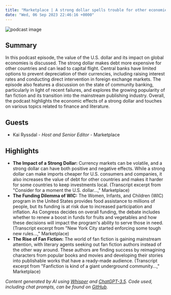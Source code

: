 ```yaml
---
title: "Marketplace | A strong dollar spells trouble for other economies"
date: "Wed, 06 Sep 2023 22:46:16 +0000"
---
```


![podcast image](https://www.marketplace.org/wp-content/uploads/2019/05/MP_show-1.png)

## Summary

In this podcast episode, the value of the U.S. dollar and its impact on global economies is discussed. The strong dollar makes debt more expensive for other countries and can lead to capital flight. Central banks have limited options to prevent depreciation of their currencies, including raising interest rates and conducting direct intervention in foreign exchange markets. The episode also features a discussion on the state of community banking, particularly in light of recent failures, and explores the growing popularity of fan fiction and its transition into the mainstream publishing industry. Overall, the podcast highlights the economic effects of a strong dollar and touches on various topics related to finance and literature.

## Guests

- Kai Ryssdal - _Host and Senior Editor_ - Marketplace

## Highlights

- **The Impact of a Strong Dollar:** Currency markets can be volatile, and a strong dollar can have both positive and negative effects. While a strong dollar can make imports cheaper for U.S. consumers and companies, it also increases the value of debt for other countries and makes it harder for some countries to keep investments local. (Transcript excerpt from "Consider for a moment the U.S. dollar...," Marketplace)
- **The Funding Dilemma of WIC:** The Women, Infants, and Children (WIC) program in the United States provides food assistance to millions of people, but its funding is at risk due to increased participation and inflation. As Congress decides on overall funding, the debate includes whether to renew a boost in funds for fruits and vegetables and how these decisions will impact the program's ability to serve those in need. (Transcript excerpt from "New York City started enforcing some tough new rules...," Marketplace)
- **The Rise of Fan Fiction:** The world of fan fiction is gaining mainstream attention, with literary agents seeking out fan fiction authors instead of the other way around. These authors are finding success by reimagining characters from popular books and movies and developing their stories into publishable works that have a ready-made audience. (Transcript excerpt from "Fanfiction is kind of a giant underground community...," Marketplace)

_Content generated by AI using [Whisper](https://openai.com/research/whisper) and [ChatGPT-3.5](https://openai.com/blog/chatgpt). Code used, including chat prompts, can be found on [GitHub](https://github.com/dustinbrownman/podcast-parser/blob/main/app/functions.py)._
